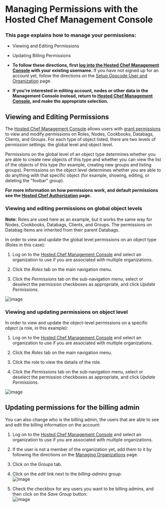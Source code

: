 Managing Permissions with the Hosted Chef Management Console
============================================================

  

### This page explains how to manage your permissions:

-   Viewing and Editing Permissions
-   Updating Billing Permissions

-   **To follow these directions, first [log into the Hosted Chef
    Management
    Console](Managing%20your%20Account%20and%20Billing%20Information.html#ManagingyourAccountandBillingInformation-LogintotheManagementConsole)
    with your existing username.** If you have not signed up for an
    account yet, follow the directions on the [Setup Opscode User and
    Organization](Setup%20Opscode%20User%20and%20Organization.html "Setup Opscode User and Organization")
    page.

-   **If you're interested in editing account, nodes or other data in
    the Management Console instead, return to [Hosted Chef Management
    Console](Hosted%20Chef%20Management%20Console.html "Hosted Chef Management Console"),
    and make the appropriate selection.**

Viewing and Editing Permissions
-------------------------------

The [Hosted Chef Management Console](http://manage.opscode.com) allows
users with [grant
permissions](Hosted%20Chef%20Authorization.html "Hosted Chef Authorization")
to view and modify permissions on Roles, Nodes, Cookbooks, Databags,
Clients, and Groups. For each type of object listed, there are two
levels of permission settings: the global level and object level.

Permissions on the global level of an object type determines whether you
are able to create new objects of this type and whether you can view the
list of the objects of this type (for example, creating new groups and
listing groups). Permissions on the object level determines whether you
are able to do anything with that specific object (for example, showing,
editing, or deleting the "foobar" group).

**For more information on how permissions work, and default permissions
see the [Hosted Chef
Authorization](Hosted%20Chef%20Authorization.html "Hosted Chef Authorization")
page.**

### Viewing and editing permissions on global object levels

**Note:** Roles are used here as an example, but it works the same way
for Nodes, Cookbooks, Databags, Clients, and Groups. The permissions on
Databag Items are inherited from their parent Databags.

In order to view and update the global level permissions on an object
type (Roles in this case):

1. Log on to the [Hosted Chef Management
Console](http://manage.opscode.com) and select an organization to use if
you are associated with multiple organizations.

2. Click the *Roles* tab on the main navigation menu.

3. Click the *Permissions* tab on the sub-navigation menu, select or
deselect the permission checkboxes as appropriate, and click *Update
Permissions*.

![image](../attachments/19923204/20086867.png)

### Viewing and updating permissions on object level

In order to view and update the object-level permissions on a specific
object (a role, in this example):

1. Log on to the [Hosted Chef Management
Console](http://manage.opscode.com) and select an organization to use if
you are associated with multiple organizations.

2. Click the *Roles* tab on the main navigation menu.

3. Click the role to view the details of the role.

4. Click the *Permissions* tab on the sub-navigation menu, select or
deselect the permission checkboxes as appropriate, and click *Update
Permissions*.

![image](../attachments/19923204/20086866.png)

Updating permissions for the billing admin
------------------------------------------

You can also change who is the billing admin, the users that are able to
see and edit the billing information on the account:

1. Log on to the [Hosted Chef Management
Console](http://manage.opscode.com) and select an organization to use if
you are associated with multiple organizations.

2. If the user is not a member of the organization yet, add them to it
by following the directions on the [Managing
Organizations](Managing%20Organizations%20with%20the%20Hosted%20Chef%20Management%20Console.html#ManagingOrganizationswiththeHostedChefManagementConsole-Associateausertotheorganization)
page.

3. Click on the *Groups* tab.

4. Click on the *edit* link next to the *billing-admins* group:   
![image](../attachments/19923204/20086863.png)

5. Check the checkbox for any users you want to be billing admins, and
then click on the *Save Group* button:  
![image](../attachments/19923204/20086865.png)

  
  
  
  

  
